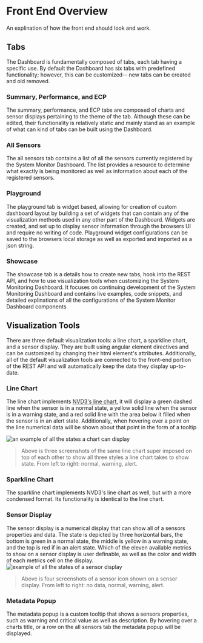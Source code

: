 
# Front End Overview
An explination of how the front end should look and work.

## Tabs
The Dashboard is fundamentally composed of tabs, each tab having a specific use. By default the Dashboard has six tabs with predefined functionality; however, this can be customized-- new tabs can be created and old removed.

### Summary, Performance, and ECP
The summary, performance, and ECP tabs are composed of charts and sensor displays pertaining to the theme of the tab. Although these can be edited, their functionality is relatively static and mainly stand as an example of what can kind of tabs can be built using the Dashboard.

### All Sensors
The all sensors tab contains a list of all the sensors currently registered by the System Monitor Dashboard. The list provides a resource to determine what exactly is being monitored as well as information about each of the registered sensors.

### Playground
The playground tab is widget based, allowing for creation of custom dashboard layout by building a set of widgets that can contain any of the visualization methods used in any other part of the Dashboard.  Widgets are created, and set up to display sensor information through the browsers UI and require no writing of code. Playground widget configurations can be saved to the browsers local storage as well as exported and imported as a json string.

### Showcase
The showcase tab is a details how to create new tabs, hook into the REST API, and how to use visualization tools when customizing the System Monitoring Dashboard. It focuses on continuing development of the System Monitoring Dashboard and contains live examples, code snippets, and detailed explinations of all the configurations of the System Monitor Dashboard components

## Visualization Tools
There are three default visualization tools: a line chart, a sparkline chart, and a sensor display. They are built using angular element directives and can be customized by changing their html element's attributes. Additionally, all of the default visualization tools are connected to the front-end portion of the REST API and will automatically keep the data they display up-to-date.

### Line Chart
The line chart implements [NVD3's line chart](http://nvd3.org/examples/line.html), it will display a green dashed line when the sensor is in a normal state, a yellow solid line when the sensor is in a warning state, and a red solid line with the area below it filled when the sensor is in an alert state. Additionally, when hovering over a point on the line numerical data will be shown about that point in the form of a tooltip

![an example of all the states a chart can display](https://github.com/CDTiernan/DashboardProject/blob/master/docs/img/Line%20Chart%20STATES.png "Line Chart STATES.png")
> Above is three screenshots of the same line chart super imposed on top of each other to show all three styles a line chart takes to show state. From left to right: normal, warning, alert.

### Sparkline Chart
The sparkline chart implements NVD3's line chart as well, but with a more condensed format. Its functionality is identical to the line chart.

### Sensor Display
The sensor display is a numerical display that can show all of a sensors properties and data. The state is depicted by three horizontal bars, the bottom is green in a normal state, the middle is yellow in a warning state, and the top is red if in an alert state. Which of the eleven available metrics to show on a sensor display is user definable, as well as the color and width of each metrics cell on the display.
![example of all the states of a sensor display](https://github.com/CDTiernan/DashboardProject/blob/master/docs/img/sensor%20icon.png "sensor icon.png")
> Above is four screenshots of a sensor icon shown on a sensor display. From left to right: no data, normal, warning, alert.

### Metadata Popup
The metadata popup is a custom tooltip that shows a sensors properties, such as warning and critical value as well as description. By hovering over a charts title, or a row on the all sensors tab the metadata popup will be displayed. 
